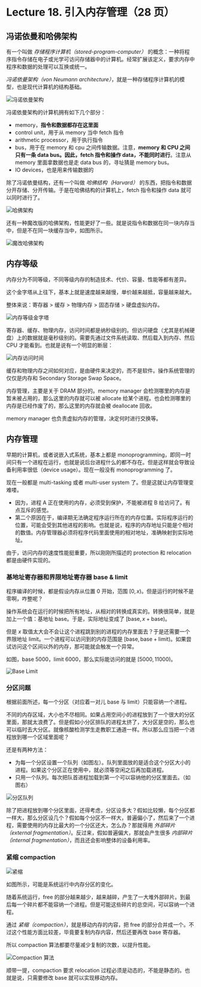 # Lecture 18. 引入内存管理（28 页）

## 冯诺依曼和哈佛架构

有一个叫做 *存储程序计算机（stored-program-computer）* 的概念：一种将程序指令存储在电子或光学可访问存储器中的计算机。经常扩展该定义，要求内存中程序和数据的处理可以互换或统一。

*冯诺依曼架构（von Neumann architecture）*，就是一种存储程序计算机的模型，也是现代计算机的结构基础。

![冯诺依曼架构](https://s2.loli.net/2023/06/14/vmZ2u73QjJDRHy1.png)

冯诺依曼架构的计算机拥有如下几个部分：

*   memory，**指令和数据都存在这里面**
*   control unit，用于从 memory 当中 fetch 指令
*   arithmetic processor，用于执行指令
*   bus，用于在 memory 和 cpu 之间传输数据。注意，**memory 和 CPU 之间只有一条 data bus。因此，fetch 指令和操作 data，不能同时进行**。注意从 memory 里面拿数据也是走 data bus 的，寻址猜是 memory bus。
*   IO devices，也是用来传输数据的

除了冯诺依曼结构，还有一个叫做 *哈佛结构（Harvard）* 的东西，把指令和数据分开存储、分开传输。于是在哈佛结构的计算机上，fetch 指令和操作 data 就可以同时进行了。

![哈佛架构](https://s2.loli.net/2023/06/14/2eQrVi9PpsZ64lc.png)

还有一种魔改版的哈佛架构，性能更好了一些。就是说指令和数据在同一块内存当中，但是不在同一块缓存当中，如图所示。

![魔改哈佛架构](https://s2.loli.net/2023/06/14/OXwmteM2hlUANqH.png)

## 内存等级

内存分为不同等级，不同等级内存的制造技术、代价、容量、性能等都有差异。

这个金字塔从上往下，基本上就是速度越来越慢，单价越来越抵，容量越来越大。

整体来说：寄存器 > 缓存 > 物理内存 > 固态存储 > 硬盘虚拟内存。

![内存等级金字塔](https://s2.loli.net/2023/06/14/Ye3Jti7SoK6MzBk.png)

寄存器、缓存、物理内存，访问时间都是纳秒级别的。但访问硬盘（尤其是机械硬盘）上的数据就是毫秒级别的。需要先通过文件系统读取、然后载入到内存、然后 CPU 才能看到。也就是说有一个明显的断层：

![内存访问时间](https://s2.loli.net/2023/06/14/kHXx2jW7PdzwRGN.png)

缓存和物理内存之间如何对应，是由硬件来决定的，而不是软件。操作系统管理的仅仅是内存和 Secondary Storage Swap Space。

内存管理，主要是关于 DRAM 部分的。memory manager 会检测哪里的内存是暂未被占用的，那么这里的内存就可以被 allocate 给某个进程。也会检测哪里的内存是已经作废了的，那么这里的内存就会被 deallocate 回收。

memory manager 也负责虚拟内存的管理，决定何时进行交换等。

## 内存管理

早期的计算机，或者说嵌入式系统，基本上都是 monoprogramming，即同一时间只有一个进程在运行，也就是说后台进程什么的都不存在。但是这样就会导致设备利用率很低（device usage）。现在一般没有 monoprogramming 了。

现在一般都是 multi-tasking 或者 multi-user system 了。但是这就让内存管理变难喽。

*   因为，进程 A 正在使用的内存，必须受到保护，不能被进程 B 给访问了。有点互斥的感觉。
*   第二个原因在于，编译期无法确定程序运行所在的内存位置。实际程序运行的位置，可能会受到其他进程的影响。也就是说，程序的内存地址只能是个相对的数值。内存管理器必须将程序代码里面使用的相对地址，准确映射到实际地址。

由于，访问内存的速度性能挺重要，所以刚刚所描述的 protection 和 relocation 都是由硬件实现的。

### 基地址寄存器和界限地址寄存器 base & limit

程序编译的时候，都是假设内存从位置 0 开始，范围 $[0, x)$。但是运行的时候不是零啊，咋整呢？

操作系统会在运行的时候把所有地址，从相对的转换成真实的。转换很简单，就是加上一个值：基地址 base。于是，实际地址变成了 $[\text{base}, x + \text{base})$。

但是 $x$ 取值太大会不会让这个进程跳到别的进程的内存里面去？于是还需要一个界限地址 limit。一个进程可以访问到的内存范围是 $[\text{base}, \text{base}+\text{limit})$。如果尝试访问这个区间以外的内存，那可能就会触发一个异常。

如图，base 5000，limit 6000，那么实际能访问的就是 $[5000, 11000)$。

![Base Limit](https://s2.loli.net/2023/06/14/3O86ATF9vUzoHLr.png)

### 分区问题

根据前面所述，每一个分区（对应着一对儿 base 与 limit）只能容纳一个进程。

不同的内存区域，大小也不尽相同。如果占用空间小的进程放到了一个很大的分区里面，那就太浪费了。但是假如小分区排队的进程太挤了，大分区是空的，那么也可以临时去大分区。就像核酸检测学生走教职工通道一样。所以那么应当把一个进程放到哪一个区域里面呢？

还是有两种方法：

*   为每一个分区设置一个队列（如图左）。队列里面放的是适合这个分区大小的进程。如果这个分区正在使用中，就必须等空闲之后再加载进程。
*   只用一个队列。每次把队首进程加载到第一个可以容纳他的分区里面去。（如图右）

![分区队列](https://s2.loli.net/2023/06/14/3i1tKqbEonNCsWI.png)

除了把进程放到哪个分区里面，还得考虑，分区设多大？假如比较懒，每个分区都一样大，那么分区设几个？假如每个分区不一样大，普遍偏小了，然后来了一个进程，需要使用的内存比最大的一个分区还大，怎么办？那就得用 *外部碎片（external fragmentation）*。反过来，假如普遍偏大，那就会产生很多 *内部碎片（internal fragmentation）*，而且还会影响整体的设备利用率。

### 紧缩 compaction

![紧缩](https://s2.loli.net/2023/06/14/6BZnK4GDpmcR7dI.png)

如图所示，可能是系统运行中内存分区的变化。

随着系统运行，free 的部分越来越少，越来越碎，产生了一大堆外部碎片。到最后每一个碎片都不能容纳一个进程。但是可能这些碎片的总空间，可以容纳一个进程。

通过 *紧缩（compaction）*，就是移动内存的内容，把 free 的部分合并成一个。不过这个性能方面比较差，毕竟要复制内存内容，然后还要再改 base 寄存器。

所以 compaction 算法都要尽量减少复制的次数，以提升性能。

![Compaction 算法](https://s2.loli.net/2023/06/14/dIhvKYVeS4bRnXl.png)

顺带一提，compaction 要求 relocation 过程必须是动态的，不能是静态的。也就是说，只需要修改 base 就可以实现移动内存。
